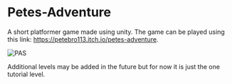 # Petes-Adventure
 
A short platformer game made using unity. The game can be played using this link: https://petebro113.itch.io/petes-adventure.

![PAS](https://github.com/user-attachments/assets/94016cc1-c82b-4af1-87e9-0c7ed817daf8)

Additional levels may be added in the future but for now it is just the one tutorial level.
